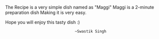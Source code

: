 The Recipe is a very simple dish named as "Maggi"
Maggi is a 2-minute preparation dish
Making it is very easy.

Hope you will enjoy this tasty dish :)

                                   ~Swastik Singh
